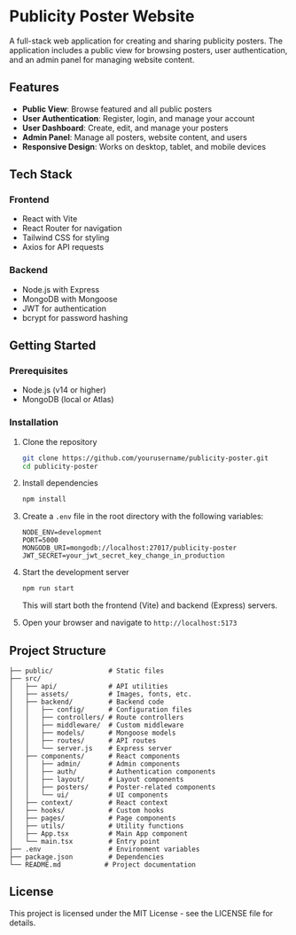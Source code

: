 # Publicity Poster Website

A full-stack web application for creating and sharing publicity posters. The application includes a public view for browsing posters, user authentication, and an admin panel for managing website content.

## Features

- **Public View**: Browse featured and all public posters
- **User Authentication**: Register, login, and manage your account
- **User Dashboard**: Create, edit, and manage your posters
- **Admin Panel**: Manage all posters, website content, and users
- **Responsive Design**: Works on desktop, tablet, and mobile devices

## Tech Stack

### Frontend

- React with Vite
- React Router for navigation
- Tailwind CSS for styling
- Axios for API requests

### Backend

- Node.js with Express
- MongoDB with Mongoose
- JWT for authentication
- bcrypt for password hashing

## Getting Started

### Prerequisites

- Node.js (v14 or higher)
- MongoDB (local or Atlas)

### Installation

1. Clone the repository

   ```bash
   git clone https://github.com/yourusername/publicity-poster.git
   cd publicity-poster
   ```

2. Install dependencies

   ```bash
   npm install
   ```

3. Create a `.env` file in the root directory with the following variables:

   ```
   NODE_ENV=development
   PORT=5000
   MONGODB_URI=mongodb://localhost:27017/publicity-poster
   JWT_SECRET=your_jwt_secret_key_change_in_production
   ```

4. Start the development server

   ```bash
   npm run start
   ```

   This will start both the frontend (Vite) and backend (Express) servers.

5. Open your browser and navigate to `http://localhost:5173`

## Project Structure

```
├── public/              # Static files
├── src/
│   ├── api/             # API utilities
│   ├── assets/          # Images, fonts, etc.
│   ├── backend/         # Backend code
│   │   ├── config/      # Configuration files
│   │   ├── controllers/ # Route controllers
│   │   ├── middleware/  # Custom middleware
│   │   ├── models/      # Mongoose models
│   │   ├── routes/      # API routes
│   │   └── server.js    # Express server
│   ├── components/      # React components
│   │   ├── admin/       # Admin components
│   │   ├── auth/        # Authentication components
│   │   ├── layout/      # Layout components
│   │   ├── posters/     # Poster-related components
│   │   └── ui/          # UI components
│   ├── context/         # React context
│   ├── hooks/           # Custom hooks
│   ├── pages/           # Page components
│   ├── utils/           # Utility functions
│   ├── App.tsx          # Main App component
│   └── main.tsx         # Entry point
├── .env                 # Environment variables
├── package.json         # Dependencies
└── README.md           # Project documentation
```

## License

This project is licensed under the MIT License - see the LICENSE file for details.
